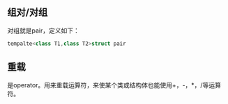 ## 组对/对组
对组就是pair，定义如下：
```cpp
tempalte<class T1,class T2>struct pair
```
## 重载
是operator。用来重载运算符，来使某个类或结构体也能使用+，-，*，/等运算符。